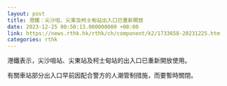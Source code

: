 ```yaml
---
layout: post
title: 港鐵：尖沙咀、尖東及柯士甸站出入口已重新開放
date: 2023-12-25 00:50:13.000000000 +08:00
link: https://news.rthk.hk/rthk/ch/component/k2/1733658-20231225.htm
categories: rthk
---
```


港鐵表示，尖沙咀站、尖東站及柯士甸站的出入口已重新開放使用。

有關車站部分出入口早前因配合警方的人潮管制措施，而要暫時關閉。
